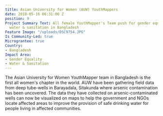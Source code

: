 ```yaml
---
title: Asian University for Women (AUW) YouthMappers
date: 2018-05-16 06:31:00 Z
position: 9
Project Summary Text: All female YouthMapper's Team push for gender equality and improved
  water & sanitation in Bangladesh
Feature Image: "/uploads/DSC9754.JPG"
Is Community-Led: true
Micrograntee: true
Country:
- Bangladesh
Impact Area:
- Gender Equality
- Water & Sanitation
---
```


The Asian University for Women YouthMapper team in Bangladesh is the first all women's chapter in the world. AUW have been gathering field data from deep tube-wells in Barayadala, Sitakunda where arsenic contamination has been uncovered. The data they have collected on arsenic-contaminated wells can now be visualized on maps to help the government and NGOs locate affected areas to improve the provision of safe drinking water for people living in affected communities.